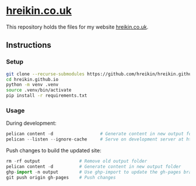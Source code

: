 # [hreikin.co.uk](https://hreikin.co.uk)

This repository holds the files for my website [hreikin.co.uk](https://hreikin.co.uk).

## Instructions

### Setup

```sh
git clone --recurse-submodules https://github.com/hreikin/hreikin.github.io.git     # Clone repository
cd hreikin.github.io                                                                # Change in to the new repository
python -m venv .venv                                                                # Create venv
source .venv/bin/activate                                                           # Source venv
pip install -r requirements.txt                                                     # Install development requirements
```

### Usage

During development:

```python
pelican content -d                  # Generate content in new output folder
pelican --listen --ignore-cache     # Serve on development server at http://127.0.0.1:8000
```

Push changes to build the updated site:

```python
rm -rf output               # Remove old output folder
pelican content -d          # Generate content in new output folder
ghp-import -n output        # Use ghp-import to update the gh-pages branch
git push origin gh-pages    # Push changes
```
